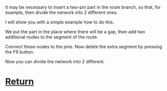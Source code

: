 It may be necessary to insert a two-pin part in the route branch, so that, for example, then divide the network into 2 different ones.

I will show you with a simple example how to do this. 

We put the part in the place where there will be a gap, then add two additional nodes to the segment of the route. 

Connect these nodes to the pins. Now delete the extra segment by pressing the F9 button.

Now you can divide the network into 2 different.

# [Return](How_to.md)
